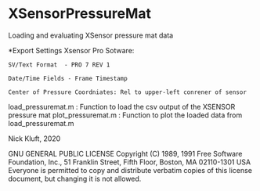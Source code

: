 # XSensorPressureMat
Loading and evaluating XSensor pressure mat data

*Export Settings Xsensor Pro Sotware:

    SV/Text Format  - PRO 7 REV 1
    
    Date/Time Fields - Frame Timestamp 
    
    Center of Pressure Coordniates: Rel to upper-left conrener of sensor
    

load_pressuremat.m : Function to load the csv output of the XSENSOR pressure mat
plot_pressuremat.m : Function to plot the loaded data from load_pressuremat.m

Nick Kluft, 2020

GNU GENERAL PUBLIC LICENSE
Copyright (C) 1989, 1991 Free Software Foundation, Inc.,
51 Franklin Street, Fifth Floor, Boston, MA 02110-1301 USA
Everyone is permitted to copy and distribute verbatim copies
of this license document, but changing it is not allowed.
